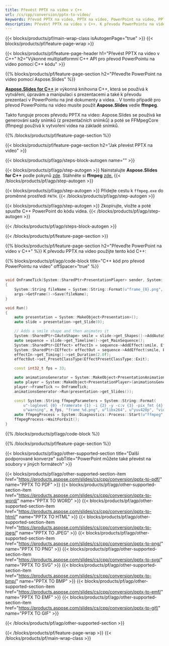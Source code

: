 ```yaml
---
title: Převést PPTX na video v C++
url: /cs/cpp/conversion/pptx-to-video/
keywords: Převod PPTX na video, PPTX na video, PowerPoint na video, PPTX na MP4, C++ API, C++ Library
description: Převést PPTX na video v C++. K převodu PowerPointu na video použijte API knihovny C++
---
```


{{< blocks/products/pf/main-wrap-class isAutogenPage="true" >}}
{{< blocks/products/pf/feature-page-wrap >}}

{{< blocks/products/pf/feature-page-header h1="Převést PPTX na video v C++" h2="Výkonné multiplatformní C++ API pro převod PowerPointu na video pomocí C++ kódu" >}}

{{% blocks/products/pf/feature-page-section h2="Převeďte PowerPoint na video pomocí Aspose.Slides" %}}

[**Aspose.Slides for C++**](https://products.aspose.com/slides/cs/cpp/) je výkonná knihovna C++, která se používá k vytváření, úpravám a manipulaci s prezentacemi a také k převodu prezentací v PowerPointu na jiné dokumenty a videa. . V tomto případě pro převod PowerPointu na video musíte použít **Aspose.Slides** vedle **ffmpeg**.

Takto funguje proces převodu PPTX na video: Aspose.Slides se používá ke generování sady snímků (z prezentačních snímků) a poté se FFMpegCore (ffmpeg) používá k vytvoření videa na základě snímků.

{{% /blocks/products/pf/feature-page-section %}}

{{< blocks/products/pf/feature-page-section  h2="Jak převést PPTX na video" >}}

{{< blocks/products/pf/agp/steps-block-autogen name="" >}}

{{< blocks/products/pf/agp/step-autogen >}}
Nainstalujte **Aspose.Slides for C++** podle pokynů [zde](https://docs.aspose.com/slides/cpp/installation/). Stáhněte si **ffmpeg** [zde.](https://ffmpeg.org/download.html)
{{< /blocks/products/pf/agp/step-autogen >}}

{{< blocks/products/pf/agp/step-autogen >}}
Přidejte cestu k `ffmpeg.exe` do proměnné prostředí `PATH`.
{{< /blocks/products/pf/agp/step-autogen >}}

{{< blocks/products/pf/agp/step-autogen >}}
Zkopírujte, vložte a poté spusťte C++ PowerPoint do kódu videa.
{{< /blocks/products/pf/agp/step-autogen >}}

{{< /blocks/products/pf/agp/steps-block-autogen >}}

{{< /blocks/products/pf/feature-page-section >}}

{{% blocks/products/pf/feature-page-section  h2="Převeďte PowerPoint na video v C++" %}}
K převodu PPTX na video použijte tento kód C++:

{{% blocks/products/pf/agp/code-block title="C++ kód pro převod PowerPointu na video" offSpacer="true" %}}
```c++

void OnFrameTick(System::SharedPtr<PresentationPlayer> sender, System::SharedPtr<FrameTickEventArgs> args)
{
    System::String fileName = System::String::Format(u"frame_{0}.png", sender->get_FrameIndex());
    args->GetFrame()->Save(fileName);
}

void Run()
{
    auto presentation = System::MakeObject<Presentation>();
    auto slide = presentation->get_Slide(0);

    // Adds a smile shape and then animates it
    System::SharedPtr<IAutoShape> smile = slide->get_Shapes()->AddAutoShape(ShapeType::SmileyFace, 110.0f, 20.0f, 500.0f, 500.0f);
    auto sequence = slide->get_Timeline()->get_MainSequence();
    System::SharedPtr<IEffect> effectIn = sequence->AddEffect(smile, EffectType::Fly, EffectSubtype::TopLeft, EffectTriggerType::AfterPrevious);
    System::SharedPtr<IEffect> effectOut = sequence->AddEffect(smile, EffectType::Fly, EffectSubtype::BottomRight, EffectTriggerType::AfterPrevious);
    effectIn->get_Timing()->set_Duration(2.0f);
    effectOut->set_PresetClassType(EffectPresetClassType::Exit);

    const int32_t fps = 33;

    auto animationsGenerator = System::MakeObject<PresentationAnimationsGenerator>(presentation);
    auto player = System::MakeObject<PresentationPlayer>(animationsGenerator, fps);
    player->FrameTick += OnFrameTick;
    animationsGenerator->Run(presentation->get_Slides());

    const System::String ffmpegParameters = System::String::Format(
        u"-loglevel {0} -framerate {1} -i {2} -y -c:v {3} -pix_fmt {4} {5}",
        u"warning", m_fps, "frame_%d.png", u"libx264", u"yuv420p", "video.mp4");
    auto ffmpegProcess = System::Diagnostics::Process::Start(u"ffmpeg", ffmpegParameters);
    ffmpegProcess->WaitForExit();
}
```
{{% /blocks/products/pf/agp/code-block %}}

{{% /blocks/products/pf/feature-page-section %}}

{{< blocks/products/pf/agp/other-supported-section title="Další podporované konverze" subTitle="PowerPoint můžete také převést na soubory v jiných formátech" >}}

{{< blocks/products/pf/agp/other-supported-section-item href="https://products.aspose.com/slides/cs/cpp/conversion/pptx-to-pdf/" name="PPTX TO PDF" >}}
{{< blocks/products/pf/agp/other-supported-section-item href="https://products.aspose.com/slides/cs/cpp/conversion/pptx-to-word/" name="PPTX TO WORD" >}}
{{< blocks/products/pf/agp/other-supported-section-item href="https://products.aspose.com/slides/cs/cpp/conversion/pptx-to-html/" name="PPTX TO HTML" >}}
{{< blocks/products/pf/agp/other-supported-section-item href="https://products.aspose.com/slides/cs/cpp/conversion/pptx-to-jpeg/" name="PPTX TO JPEG" >}}
{{< blocks/products/pf/agp/other-supported-section-item href="https://products.aspose.com/slides/cs/cpp/conversion/pptx-to-png/" name="PPTX TO PNG" >}}
{{< blocks/products/pf/agp/other-supported-section-item href="https://products.aspose.com/slides/cs/cpp/conversion/pptx-to-svg/" name="PPTX TO SVG" >}}
{{< blocks/products/pf/agp/other-supported-section-item href="https://products.aspose.com/slides/cs/cpp/conversion/pptx-to-bmp/" name="PPTX TO BMP" >}}
{{< blocks/products/pf/agp/other-supported-section-item href="https://products.aspose.com/slides/cs/cpp/conversion/pptx-to-emf/" name="PPTX TO EMF" >}}
{{< blocks/products/pf/agp/other-supported-section-item href="https://products.aspose.com/slides/cs/cpp/conversion/pptx-to-gif/" name="PPTX TO GIF" >}}

{{< /blocks/products/pf/agp/other-supported-section >}}

{{< /blocks/products/pf/feature-page-wrap >}}
{{< /blocks/products/pf/main-wrap-class >}}